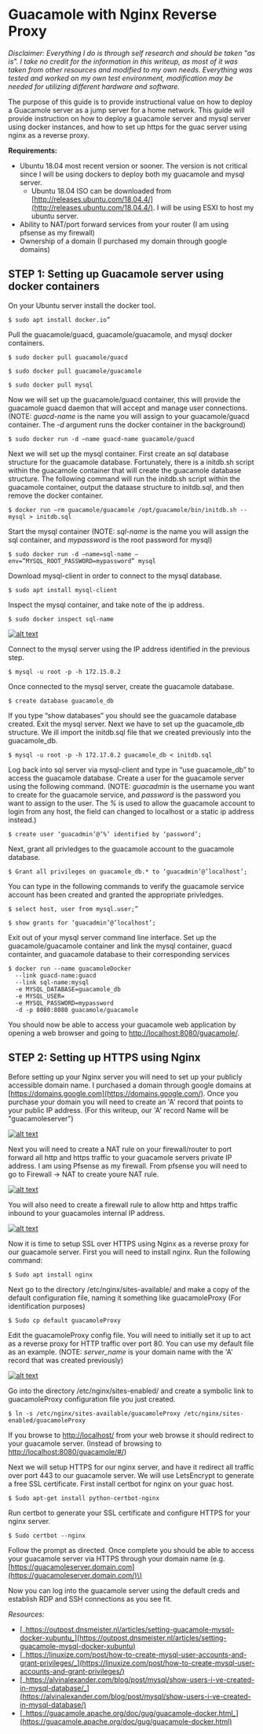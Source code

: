 # Guacamole with Nginx Reverse Proxy

_Disclaimer: Everything I do is through self research and should be taken "as is". I take no credit for the information in this writeup, as most of it was taken from other resources and modified to my own needs. Everything was tested and worked on my own test environment, modification may be needed for utilizing different hardware and software._

The purpose of this guide is to provide instructional value on how to deploy a Guacamole server as a jump server for a home network. This guide will provide instruction on how to deploy a guacamole server and mysql server using docker instances, and how to set up https for the guac server using nginx as a reverse proxy.

**Requirements:**

* Ubuntu 18.04 most recent version or sooner. The version is not critical since I will be using dockers to deploy both my guacamole and mysql server.
  * Ubuntu 18.04 ISO can be downloaded from [http://releases.ubuntu.com/18.04.4/](http://releases.ubuntu.com/18.04.4/). I will be using ESXI to host my ubuntu server.
* Ability to NAT/port forward services from your router \(I am using pfsense as my firewall\)
* Ownership of a domain \(I purchased my domain through google domains\)

## STEP 1: Setting up Guacamole server using docker containers

On your Ubuntu server install the docker tool.

```text
$ sudo apt install docker.io”
```

Pull the guacamole/guacd, guacamole/guacamole, and mysql docker containers.

```text
$ sudo docker pull guacamole/guacd
```

```text
$ sudo docker pull guacamole/guacamole
```

```text
$ sudo docker pull mysql
```

Now we will set up the guacamole/guacd container, this will provide the guacamole guacd daemon that will accept and manage user connections. \(NOTE: _guacd-name_ is the name you will assign to your guacamole/guacd container. The _-d_ argument runs the docker container in the background\)

```text
$ sudo docker run -d –name guacd-name guacamole/guacd
```

Next we will set up the mysql container. First create an sql database structure for the guacamole database. Fortunately, there is a initdb.sh script within the guacamole container that will create the guacamole database structure. The following command will run the initdb.sh script within the guacamole container, output the dataase structure to initdb.sql, and then remove the docker container.

```text
$ docker run –rm guacamole/guacamole /opt/guacamole/bin/initdb.sh --mysql > initdb.sql
```

Start the mysql container \(NOTE: _sql-name_ is the name you will assign the sql container, and _mypassword_ is the root password for mysql\)

```text
$ sudo docker run -d –name=sql-name –env=”MYSQL_ROOT_PASSWORD=mypassword” mysql
```

Download mysql-client in order to connect to the mysql database.

```text
$ sudo apt install mysql-client
```

Inspect the mysql container, and take note of the ip address.

```text
$ sudo docker inspect sql-name
```

[![alt text](https://github.com/antroguy/HomeLab/raw/master/Guacamole%20with%20Nginx%20Reverse%20Proxy/Images/mysqlNetwork_inspect.PNG)](https://github.com/antroguy/HomeLab/blob/master/Guacamole%20with%20Nginx%20Reverse%20Proxy/Images/mysqlNetwork_inspect.PNG)

 Connect to the mysql server using the IP address identified in the previous step.

```text
$ mysql -u root -p -h 172.15.0.2
```

Once connected to the mysql server, create the guacamole database.

```text
$ create database guacamole_db
```

If you type “show databases” you should see the guacamole database created. Exit the mysql server. Next we have to set up the guacamole\_db structure. We ill import the initdb.sql file that we created previously into the guacamole\_db.

```text
$ mysql -u root -p -h 172.17.0.2 guacamole_db < initdb.sql
```

Log back into sql server via mysql-client and type in “use guacamole\_db” to access the guacamole database. Create a user for the guacamole server using the following command. \(NOTE: _guacadmin_ is the username you want to create for the guacamole service, and _password_ is the password you want to assign to the user. The _%_ is used to allow the guacamole account to login from any host, the field can changed to localhost or a static ip address instead.\)

```text
$ create user ‘guacadmin’@’%’ identified by ‘password’; 
```

Next, grant all privledges to the guacamole account to the guacamole database.

```text
$ Grant all privileges on guacamole_db.* to ‘guacadmin’@’localhost’;
```

You can type in the following commands to verify the guacamole service account has been created and granted the appropriate privledges.

```text
$ select host, user from mysql.user;” 
```

```text
$ show grants for ‘guacadmin’@’localhost’; 
```

Exit out of your mysql server command line interface. Set up the guacamole/guacamole container and link the mysql container, guacd containter, and guacamole database to their corresponding services

```text
$ docker run --name guacamoleDocker 
  --link guacd-name:guacd 
  --link sql-name:mysql 
  -e MYSQL_DATABASE=guacamole_db 
  -e MYSQL_USER= 
  -e MYSQL_PASSWORD=mypassword 
  -d -p 8080:8080 guacamole/guacamole
```

You should now be able to access your guacamole web application by opening a web browser and going to [http://localhost:8080/guacamole/](http://localhost:8080/guacamole/).

## STEP 2: Setting up HTTPS using Nginx

Before setting up your Nginx server you will need to set up your publicly accessible domain name. I purchased a domain through google domains at [https://domains.google.com](https://domains.google.com/). Once you purchase your domain you will need to create an 'A' record that points to your public IP address. \(For this writeup, our 'A' record Name will be "guacamoleserver"\)

[![alt text](https://github.com/antroguy/HomeLab/raw/master/Guacamole%20with%20Nginx%20Reverse%20Proxy/Images/googleDomain.PNG)](https://github.com/antroguy/HomeLab/blob/master/Guacamole%20with%20Nginx%20Reverse%20Proxy/Images/googleDomain.PNG)

Next you will need to create a NAT rule on your firewall/router to port forward all http and https traffic to your guacamole servers private IP address. I am using Pfsense as my firewall. From pfsense you will need to go to Firewall -&gt; NAT to create youre NAT rule.

[![alt text](https://github.com/antroguy/HomeLab/raw/master/Guacamole%20with%20Nginx%20Reverse%20Proxy/Images/pfSenseNAT.png)](https://github.com/antroguy/HomeLab/blob/master/Guacamole%20with%20Nginx%20Reverse%20Proxy/Images/pfSenseNAT.png)

You will also need to create a firewall rule to allow http and https traffic inbound to your guacamoles internal IP address.

[![alt text](https://github.com/antroguy/HomeLab/raw/master/Guacamole%20with%20Nginx%20Reverse%20Proxy/Images/pfsenseRule.PNG)](https://github.com/antroguy/HomeLab/blob/master/Guacamole%20with%20Nginx%20Reverse%20Proxy/Images/pfsenseRule.PNG)

Now it is time to setup SSL over HTTPS using Nginx as a reverse proxy for our guacamole server. First you will need to install nginx. Run the following command:

```text
$ Sudo apt install nginx
```

Next go to the directory /etc/nginx/sites-available/ and make a copy of the default configuration file, naming it something like guacamoleProxy \(For identification purposes\)

```text
$ Sudo cp default guacamoleProxy
```

Edit the guacamoleProxy config file. You will need to initially set it up to act as a reverse proxy for HTTP traffic over port 80. You can use my default file as an example. \(NOTE: _server\_name_ is your domain name with the 'A' record that was created previously\)

[![alt text](https://github.com/antroguy/HomeLab/raw/master/Guacamole%20with%20Nginx%20Reverse%20Proxy/Images/nginxConfig.PNG)](https://github.com/antroguy/HomeLab/blob/master/Guacamole%20with%20Nginx%20Reverse%20Proxy/Images/nginxConfig.PNG)

Go into the directory /etc/nginx/sites-enabled/ and create a symbolic link to guacamoleProxy configuration file you just created.

```text
$ ln -s /etc/nginx/sites-available/guacamoleProxy /etc/nginx/sites-enabled/guacamoleProxy
```

If you browse to [http://localhost/](http://localhost/) from your web browse it should redirect to your guacamole server. \(Instead of browsing to [http://localhost:8080/guacamole/\#/](http://localhost:8080/guacamole/#/)\)

Next we will setup HTTPS for our nginx server, and have it redirect all traffic over port 443 to our guacamole server. We will use LetsEncrypt to generate a free SSL certificate. First install certbot for nginx on your guac host.

```text
$ Sudo apt-get install python-certbot-nginx
```

Run certbot to generate your SSL certificate and configure HTTPS for your nginx server.

```text
$ Sudo certbot --nginx
```

Follow the prompt as directed. Once complete you should be able to access your guacamole server via HTTPS through your domain name \(e.g. [https://guacamoleserver.domain.com](https://guacamoleserver.domain.com/)\)

Now you can log into the guacamole server using the default creds and establish RDP and SSH connections as you see fit.

_Resources:_

* [_https://outpost.dnsmeister.nl/articles/setting-guacamole-mysql-docker-xubuntu_](https://outpost.dnsmeister.nl/articles/setting-guacamole-mysql-docker-xubuntu)
* [_https://linuxize.com/post/how-to-create-mysql-user-accounts-and-grant-privileges/_](https://linuxize.com/post/how-to-create-mysql-user-accounts-and-grant-privileges/)
* [_https://alvinalexander.com/blog/post/mysql/show-users-i-ve-created-in-mysql-database/_](https://alvinalexander.com/blog/post/mysql/show-users-i-ve-created-in-mysql-database/)
* [_https://guacamole.apache.org/doc/gug/guacamole-docker.html_](https://guacamole.apache.org/doc/gug/guacamole-docker.html)


